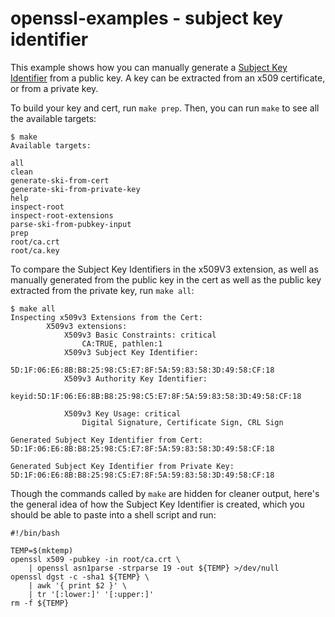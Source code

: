 # openssl-examples - subject key identifier
This example shows how you can manually generate a [Subject Key Identifier](https://tools.ietf.org/html/rfc5280#section-4.2.1.2) from a public key. A key can be extracted from an x509 certificate, or from a private key.

To build your key and cert, run `make prep`.  Then, you can run `make` to see all the available targets:

```
$ make
Available targets:

all
clean
generate-ski-from-cert
generate-ski-from-private-key
help
inspect-root
inspect-root-extensions
parse-ski-from-pubkey-input
prep
root/ca.crt
root/ca.key
```

To compare the Subject Key Identifiers in the x509V3 extension, as well as manually generated from the public key in the cert as well as the public key extracted from the private key, run `make all`:

```
$ make all
Inspecting x509v3 Extensions from the Cert:
        X509v3 extensions:
            X509v3 Basic Constraints: critical
                CA:TRUE, pathlen:1
            X509v3 Subject Key Identifier:
                5D:1F:06:E6:8B:B8:25:98:C5:E7:8F:5A:59:83:58:3D:49:58:CF:18
            X509v3 Authority Key Identifier:
                keyid:5D:1F:06:E6:8B:B8:25:98:C5:E7:8F:5A:59:83:58:3D:49:58:CF:18

            X509v3 Key Usage: critical
                Digital Signature, Certificate Sign, CRL Sign

Generated Subject Key Identifier from Cert:
5D:1F:06:E6:8B:B8:25:98:C5:E7:8F:5A:59:83:58:3D:49:58:CF:18

Generated Subject Key Identifier from Private Key:
5D:1F:06:E6:8B:B8:25:98:C5:E7:8F:5A:59:83:58:3D:49:58:CF:18
```

Though the commands called by `make` are hidden for cleaner output, here's the general idea of how the Subject Key Identifier is created, which you should be able to paste into a shell script and run:

```
#!/bin/bash

TEMP=$(mktemp)
openssl x509 -pubkey -in root/ca.crt \
    | openssl asn1parse -strparse 19 -out ${TEMP} >/dev/null
openssl dgst -c -sha1 ${TEMP} \
    | awk '{ print $2 }' \
    | tr '[:lower:]' '[:upper:]'
rm -f ${TEMP}
```
